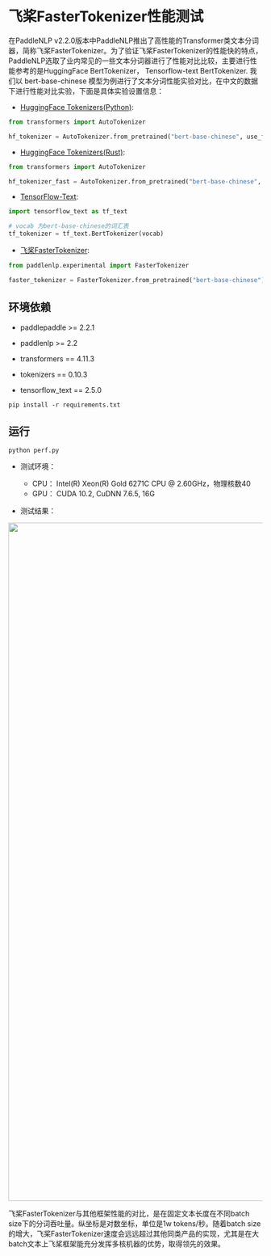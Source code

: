 # 飞桨FasterTokenizer性能测试

在PaddleNLP v2.2.0版本中PaddleNLP推出了高性能的Transformer类文本分词器，简称飞桨FasterTokenizer。为了验证飞桨FasterTokenizer的性能快的特点，PaddleNLP选取了业内常见的一些文本分词器进行了性能对比比较，主要进行性能参考的是HuggingFace BertTokenizer， Tensorflow-text BertTokenizer. 我们以 bert-base-chinese 模型为例进行了文本分词性能实验对比，在中文的数据下进行性能对比实验，下面是具体实验设置信息：
* [HuggingFace Tokenizers(Python)](https://github.com/huggingface/tokenizers):

```python
from transformers import AutoTokenizer

hf_tokenizer = AutoTokenizer.from_pretrained("bert-base-chinese", use_fast=False)
```

* [HuggingFace Tokenizers(Rust)](https://github.com/huggingface/tokenizers):

```python
from transformers import AutoTokenizer

hf_tokenizer_fast = AutoTokenizer.from_pretrained("bert-base-chinese", use_fast=True)
```

* [TensorFlow-Text](https://www.tensorflow.org/text/api_docs/python/text/BertTokenizer):

```python
import tensorflow_text as tf_text

# vocab 为bert-base-chinese的词汇表
tf_tokenizer = tf_text.BertTokenizer(vocab)
```

* [飞桨FasterTokenizer](https://github.com/PaddlePaddle/PaddleNLP/tree/develop/paddlenlp/experimental):

```python
from paddlenlp.experimental import FasterTokenizer

faster_tokenizer = FasterTokenizer.from_pretrained("bert-base-chinese")

```



## 环境依赖

* paddlepaddle >= 2.2.1

* paddlenlp >= 2.2

* transformers == 4.11.3

* tokenizers == 0.10.3

* tensorflow_text == 2.5.0


```shell
pip install -r requirements.txt
```

## 运行

```shell
python perf.py
```

- 测试环境：

    * CPU： Intel(R) Xeon(R) Gold 6271C CPU @ 2.60GHz，物理核数40
    * GPU： CUDA 10.2, CuDNN 7.6.5, 16G

- 测试结果：

<center><img width="1343" alt="图片" src="https://user-images.githubusercontent.com/16698950/145664356-0b766d5a-9ff1-455a-bb85-1ee51e2ad77d.png"></center>

飞桨FasterTokenizer与其他框架性能的对比，是在固定文本长度在不同batch size下的分词吞吐量。纵坐标是对数坐标，单位是1w tokens/秒。随着batch size的增大，飞桨FasterTokenizer速度会远远超过其他同类产品的实现，尤其是在大batch文本上飞桨框架能充分发挥多核机器的优势，取得领先的效果。
